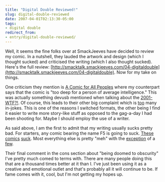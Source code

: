 ```yaml
---
title: "Digital Double Reviewed!"
slug: digital-double-reviewed
date: 2007-04-01T02:13:30-05:00
tags:
- digital double
redirect_from:
- entry/digital-double-reviewed/
---
```

Well, it seems the fine folks over at SmackJeeves have decided to review my comic. In a nutshell, they lauded the artwork and design (which I thought sucked) and criticised the writing (which I also thought sucked). Here's the full review: [http://smacktalk.smackjeeves.com/04-digitaldouble](http://smacktalk.smackjeeves.com/04-digitaldouble). Now for my take on things.

One criticism they mention is [A Comic for All Peoples](http://digitaldouble.smackjeeves.com/comics/73400/) where my counterpart says that the comic is "too deep for a person of average intelligence." This was actually something devusb mentioned when talking about the [2001-WTF?!](http://digitaldouble.smackjeeves.com/comics/72976/). Of course, this leads to their other big complaint which is [too](http://digitaldouble.smackjeeves.com/comics/92848/) many in-jokes. This is one of the reasons I switched formats, the other being I find it easier to write more story-like stuff as opposed to the gag-a-day I had been shooting for. Maybe I should employ the use of a writer.

As said above, I am the first to admit that my writing usually sucks pretty bad. For starters, any comic bearing the name F5 is going to suck. [These](http://digitaldouble.smackjeeves.com/comics/54191/) [comics](http://digitaldouble.smackjeeves.com/comics/63958/) [suck](http://digitaldouble.smackjeeves.com/comics/88991/). Most everything else is pretty "meh" with the [exception](http://digitaldouble.smackjeeves.com/comics/116184/) of a [few](http://digitaldouble.smackjeeves.com/comics/63395/).

Their final comment in the cons section about "being doomed to obscurity" I've pretty much comed to terms with. There are many people doing this that are a thousand times better at it than I. I've just been using it as a creative and emotional outlet and that's probably all it will continue to be. If fame comes with it, cool, but I'm not getting my hopes up.
